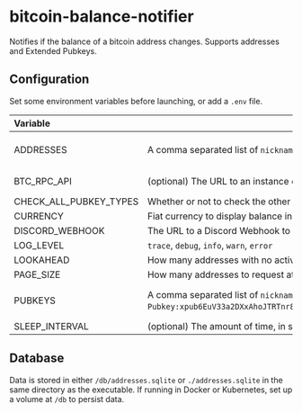 # bitcoin-balance-notifier
Notifies if the balance of a bitcoin address changes. 
Supports addresses and Extended Pubkeys.

## Configuration

Set some environment variables before launching, or add a `.env` file.

| Variable | Value(s) | Required |
|:-|-|-|
| ADDRESSES | A comma separated list of `nickname:address` to watch (example: `Test Address:34rng4QwB5pHUbGDJw1JxjLwgEU8TQuEqv`) | Yes, if `PUBKEYS` is empty |
| BTC_RPC_API | (optional) The URL to an instance of BTC-RPC-Explorer. Default: `https://bitcoinexplorer.org` | No, but encouraged |
| CHECK_ALL_PUBKEY_TYPES | Whether or not to check the other types of a given pubkey (xpub, ypub, zpub) | No |
| CURRENCY | Fiat currency to display balance in (`USD`,`GBP`,`EUR`,`XAU`). Defaults to `USD` | No |
| DISCORD_WEBHOOK | The URL to a Discord Webhook to call when the balance changes | Yes |
| LOG_LEVEL | `trace`, `debug`, `info`, `warn`, `error` | No |
| LOOKAHEAD | How many addresses with no activity before we consider a pubkey to be completely scanned. Default: `20` | No |
| PAGE_SIZE | How many addresses to request at once for PubKey-type addresses Default: `100` | No |
| PUBKEYS | A comma separated list of `nickname:pubkey` to watch (example: `Test Pubkey:xpub6EuV33a2DXxAhoJTRTnr8qnysu81AA4YHpLY6o8NiGkEJ8KADJ35T64eJsStWsmRf1xXkEANVjXFXnaUKbRtFwuSPCLfDdZwYNZToh4LBCd`) | Yes, if `ADDRESSES` is empty |
| SLEEP_INTERVAL | (optional) The amount of time, in seconds, between checking the balance. Default: `300` (5 minutes) | No |

## Database

Data is stored in either `/db/addresses.sqlite` or `./addresses.sqlite` in the same directory as the executable.
If running in Docker or Kubernetes, set up a volume at `/db` to persist data.
